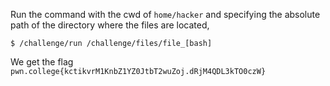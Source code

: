 Run the command with the cwd of `home/hacker` and specifying the absolute path of the directory where the files are located,
```
$ /challenge/run /challenge/files/file_[bash]
```

We get the flag `pwn.college{kctikvrM1KnbZ1YZ0JtbT2wuZoj.dRjM4QDL3kTO0czW}`